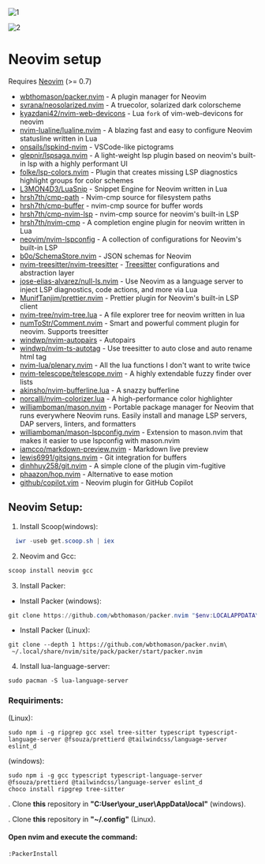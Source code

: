 ![1](https://user-images.githubusercontent.com/85462420/212437877-7e180493-8a4f-4f1d-9619-b84032b6a19a.png)

![2](https://user-images.githubusercontent.com/85462420/212437889-8604b142-dbef-41f1-be4c-3926b959eee7.png)

# Neovim setup

Requires [Neovim](https://neovim.io/) (>= 0.7)

- [wbthomason/packer.nvim](https://github.com/wbthomason/packer.nvim) - A plugin manager for Neovim
- [svrana/neosolarized.nvim](https://github.com/svrana/neosolarized.nvim) - A truecolor, solarized dark colorscheme
- [kyazdani42/nvim-web-devicons](https://github.com/kyazdani42/nvim-web-devicons) - Lua `fork` of vim-web-devicons for neovim
- [nvim-lualine/lualine.nvim](https://github.com/nvim-lualine/lualine.nvim) - A blazing fast and easy to configure Neovim statusline written in Lua
- [onsails/lspkind-nvim](https://github.com/onsails/lspkind-nvim) - VSCode-like pictograms
- [glepnir/lspsaga.nvim](https://github.com/glepnir/lspsaga.nvim) - A light-weight lsp plugin based on neovim's built-in lsp with a highly performant UI
- [folke/lsp-colors.nvim](https://github.com/folke/lsp-colors.nvim) - Plugin that creates missing LSP diagnostics highlight groups for color schemes
- [L3MON4D3/LuaSnip](https://github.com/L3MON4D3/LuaSnip) - Snippet Engine for Neovim written in Lua
- [hrsh7th/cmp-path](https://github.com/hrsh7th/cmp-path) - Nvim-cmp source for filesystem paths
- [hrsh7th/cmp-buffer](https://github.com/hrsh7th/cmp-buffer) - nvim-cmp source for buffer words
- [hrsh7th/cmp-nvim-lsp](https://github.com/hrsh7th/cmp-nvim-lsp) - nvim-cmp source for neovim's built-in LSP
- [hrsh7th/nvim-cmp](https://github.com/hrsh7th/nvim-cmp) - A completion engine plugin for neovim written in Lua
- [neovim/nvim-lspconfig](https://github.com/neovim/nvim-lspconfig) - A collection of configurations for Neovim's built-in LSP
- [b0o/SchemaStore.nvim](https://github.com/b0o/schemastore.nvim) - JSON schemas for Neovim
- [nvim-treesitter/nvim-treesitter](https://github.com/nvim-treesitter/nvim-treesitter) - [Treesitter](https://github.com/tree-sitter/tree-sitter) configurations and abstraction layer
- [jose-elias-alvarez/null-ls.nvim](https://github.com/jose-elias-alvarez/null-ls.nvim) - Use Neovim as a language server to inject LSP diagnostics, code actions, and more via Lua
- [MunifTanjim/prettier.nvim](https://github.com/MunifTanjim/prettier.nvim) - Prettier plugin for Neovim's built-in LSP client
- [nvim-tree/nvim-tree.lua](https://github.com/nvim-tree/nvim-tree.lua) - A file explorer tree for neovim written in lua
- [numToStr/Comment.nvim](https://github.com/numToStr/Comment.nvim) - Smart and powerful comment plugin for neovim. Supports treesitter
- [windwp/nvim-autopairs](https://github.com/windwp/nvim-autopairs) - Autopairs
- [windwp/nvim-ts-autotag](https://github.com/windwp/nvim-ts-autotag) - Use treesitter to auto close and auto rename html tag
- [nvim-lua/plenary.nvim](https://github.com/nvim-lua/plenary.nvim) - All the lua functions I don't want to write twice
- [nvim-telescope/telescope.nvim](https://github.com/nvim-telescope/telescope.nvim) - A highly extendable fuzzy finder over lists
- [akinsho/nvim-bufferline.lua](https://github.com/akinsho/nvim-bufferline.lua) - A snazzy bufferline
- [norcalli/nvim-colorizer.lua](https://github.com/norcalli/nvim-colorizer.lua) - A high-performance color highlighter
- [williamboman/mason.nvim](https://github.com/williamboman/mason.nvim) - Portable package manager for Neovim that runs everywhere Neovim runs. Easily install and manage LSP servers, DAP servers, linters, and formatters
- [williamboman/mason-lspconfig.nvim](https://github.com/williamboman/mason-lspconfig.nvim) - Extension to mason.nvim that makes it easier to use lspconfig with mason.nvim
- [iamcco/markdown-preview.nvim](https://github.com/iamcco/markdown-preview.nvim) - Markdown live preview
- [lewis6991/gitsigns.nvim](https://github.com/lewis6991/gitsigns.nvim) - Git integration for buffers
- [dinhhuy258/git.nvim](https://github.com/dinhhuy258/git.nvim) - A simple clone of the plugin vim-fugitive
- [phaazon/hop.nvim](https://github.com/phaazon/hop.nvim) - Alternative to ease motion
- [github/copilot.vim](https://github.com/github/copilot.vim) - Neovim plugin for GitHub Copilot

## Neovim Setup:

1. Install Scoop(windows):

```powershell
  iwr -useb get.scoop.sh | iex
```

2. Neovim and Gcc:

```powershell
scoop install neovim gcc
```

3. Install Packer:

- Install Packer (windows):

```powershell
git clone https://github.com/wbthomason/packer.nvim "$env:LOCALAPPDATA\nvim-data\site\pack\packer\start\packer.nvim"
```

- Install Packer (Linux):

```shell
git clone --depth 1 https://github.com/wbthomason/packer.nvim\
 ~/.local/share/nvim/site/pack/packer/start/packer.nvim
```

4. Install lua-language-server:

```shell
sudo pacman -S lua-language-server
```

### Requiriments:

(Linux):

```shell
sudo npm i -g ripgrep gcc xsel tree-sitter typescript typescript-language-server @fsouza/prettierd @tailwindcss/language-server eslint_d
```

(windows):

```shell
sudo npm i -g gcc typescript typescript-language-server @fsouza/prettierd @tailwindcss/language-server eslint_d
choco install ripgrep tree-sitter
```

. Clone **this** repository in **"C:User\your_user\AppData\local"** (windows).

. Clone **this** repository in **"~/.config"** (Linux).

#### Open nvim and execute the command:

```vim
:PackerInstall
```
